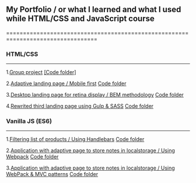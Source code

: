 ## My Portfolio / or what I learned and what I used while HTML/CSS and JavaScript course
=================================================================================

### HTML/CSS
----------------------------------------------------------------------------------------
1.[Group project](https://github.com/Danil44/Go-IT-FE-Course--/tree/master/EV-website-project)
[[Code folder]](https://github.com/Danil44/Go-IT-FE-Course--/tree/master/EV-website-project)

2.[Adaptive landing page / Mobile first](https://danil44.github.io/Go-IT-FE-Course--/HTML-CSS/module-08/index.html)
[Code folder](https://github.com/Danil44/Go-IT-FE-Course--/tree/master/HTML-CSS/module-08)

3.[Desktop landing page for retina display / BEM methodology](https://danil44.github.io/Go-IT-FE-Course--/HTML-CSS/module-10/index.html)
[Code folder](https://github.com/Danil44/Go-IT-FE-Course--/tree/master/HTML-CSS/module-10)

4.[Rewrited third landing page using Gulp & SASS](https://danil44.github.io/Go-IT-FE-Course--/HTML-CSS/module-11/build/index.html)
[Code folder](https://github.com/Danil44/Go-IT-FE-Course--/tree/master/HTML-CSS/module-11)

### Vanilla JS (ES6)
----------------------------------------------------------------------------------------
1.[Filtering list of products / Using Handlebars](https://danil44.github.io/Go-IT-FE-Course--/JS-FE-Advenced-GoIT/module-11/index.html)
[Code folder](https://github.com/Danil44/Go-IT-FE-Course--/tree/master/JS-FE-Advenced-GoIT/module-11)

2.[Application with adaptive page to store notes in localstorage / Using Webpack](https://danil44.github.io/Go-IT-FE-Course--/JS-FE-Advenced-GoIT/module-12/build/index.html) 
[Code folder](https://github.com/Danil44/Go-IT-FE-Course--/tree/master/JS-FE-Advenced-GoIT/module-12)

3.[Application with adaptive page to store notes in localstorage / Using WebPack & MVC patterns](https://danil44.github.io/Go-IT-FE-Course--/JS-FE-Advenced-GoIT/module-13/build/index.html)
[Code folder](https://github.com/Danil44/Go-IT-FE-Course--/tree/master/JS-FE-Advenced-GoIT/module-13)
